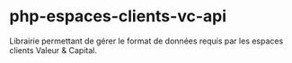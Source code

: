 # php-espaces-clients-vc-api
Librairie permettant de gérer le format de données requis par les espaces clients Valeur &amp; Capital.

